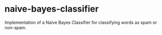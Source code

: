 # naive-bayes-classifier
Implementation of a Naive Bayes Classifier for classifying words as spam or non-spam.
